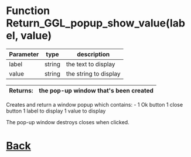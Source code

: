 # Function Return_GGL_popup_show_value(label, value)

|  Parameter    |  type   |     description        |
|--             |       --|--                      |
|   label       | string  | the text to display    |
|   value       | string  | the string to display  |

| Returns:  | the pop-up window that's been created |
|--         |                             --|

Creates and return a window popup which contains: - 1 Ok button
																	                  1 close button
                                                    1 label to display
                                                    1 value to display
																	
The pop-up window destroys closes when clicked.

# [Back](https://github.com/Ced30/GML-GUI-Library-GGL-Documentation/blob/main/API/Factory%20Functions.md)
